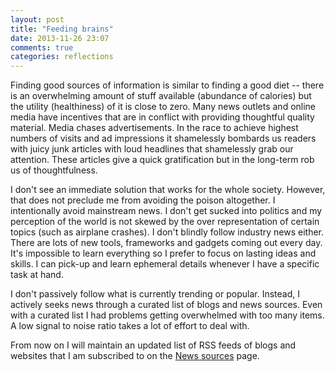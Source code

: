 ```yaml
---
layout: post
title: "Feeding brains"
date: 2013-11-26 23:07
comments: true
categories: reflections
---
```


Finding good sources of information is similar to finding a good diet -- there is an overwhelming amount of stuff available (abundance of calories) but the utility (healthiness) of it is close to zero. Many news outlets and online media have incentives that are in conflict with providing thoughtful quality material. Media chases advertisements. In the race to achieve highest numbers of visits and ad impressions it shamelessly bombards us readers with juicy junk articles with loud headlines that shamelessly grab our attention. These articles give a quick gratification but in the long-term rob us of thoughtfulness.

I don't see an immediate solution that works for the whole society. However, that does not preclude me from avoiding the poison altogether. I intentionally avoid mainstream news. I don't get sucked into politics and my perception of the world is not skewed by the over representation of certain topics (such as airplane crashes). I don't blindly follow industry news either. There are lots of new tools, frameworks and gadgets coming out every day. It's impossible to learn everything so I prefer to focus on lasting ideas and skills. I can pick-up and learn ephemeral details whenever I have a specific task at hand.

I don't passively follow what is currently trending or popular. Instead, I actively seeks news through a curated list of blogs and news sources. Even with a curated list I had problems getting overwhelmed with too many items. A low signal to noise ratio takes a lot of effort to deal with.

From now on I will maintain an updated list of RSS feeds of blogs and websites that I am subscribed to on the [News sources](/news-sources) page.